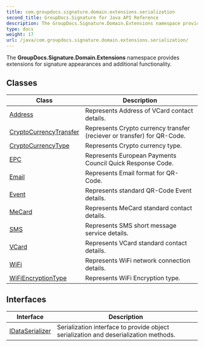 ```yaml
---
title: com.groupdocs.signature.domain.extensions.serialization
second_title: GroupDocs.Signature for Java API Reference
description: The GroupDocs.Signature.Domain.Extensions namespace provides extensions for signature appearances and additional functionality.
type: docs
weight: 17
url: /java/com.groupdocs.signature.domain.extensions.serialization/
---
```


The **GroupDocs.Signature.Domain.Extensions** namespace provides extensions for signature appearances and additional functionality.


## Classes

| Class | Description |
| --- | --- |
| [Address](../com.groupdocs.signature.domain.extensions.serialization/address) | Represents Address of VCard contact details. |
| [CryptoCurrencyTransfer](../com.groupdocs.signature.domain.extensions.serialization/cryptocurrencytransfer) | Represents Crypto currency transfer (reciever or transfer) for QR-Code. |
| [CryptoCurrencyType](../com.groupdocs.signature.domain.extensions.serialization/cryptocurrencytype) | Represents Crypto currency type. |
| [EPC](../com.groupdocs.signature.domain.extensions.serialization/epc) | Represents European Payments Council Quick Response Code. |
| [Email](../com.groupdocs.signature.domain.extensions.serialization/email) | Represents Email format for QR-Code. |
| [Event](../com.groupdocs.signature.domain.extensions.serialization/event) | Represents standard QR-Code Event details. |
| [MeCard](../com.groupdocs.signature.domain.extensions.serialization/mecard) | Represents MeCard standard contact details. |
| [SMS](../com.groupdocs.signature.domain.extensions.serialization/sms) | Represents SMS short message service details. |
| [VCard](../com.groupdocs.signature.domain.extensions.serialization/vcard) | Represents VCard standard contact details. |
| [WiFi](../com.groupdocs.signature.domain.extensions.serialization/wifi) | Represents WiFi network connection details. |
| [WiFiEncryptionType](../com.groupdocs.signature.domain.extensions.serialization/wifiencryptiontype) | Represents WiFi Encryption type. |

## Interfaces

| Interface | Description |
| --- | --- |
| [IDataSerializer](../com.groupdocs.signature.domain.extensions.serialization/idataserializer) | Serialization interface to provide object serialization and deserialization methods. |
